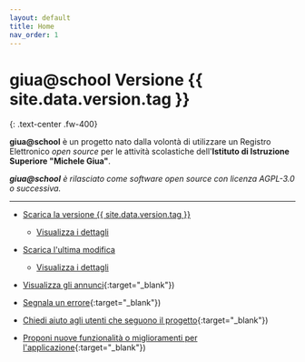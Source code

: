 ```yaml
---
layout: default
title: Home
nav_order: 1
---
```


# giua@school Versione {{ site.data.version.tag }}
{: .text-center .fw-400}

**giua@school** è un progetto nato dalla volontà di utilizzare un Registro Elettronico _open source_ per
le attività scolastiche dell'**Istituto di Istruzione Superiore "Michele Giua"**.

_**giua@school** è rilasciato come software open source con licenza AGPL-3.0 o successiva._

---

- [Scarica la versione {{ site.data.version.tag }}](https://github.com/trinko/giuaschool/releases/latest/download/giuaschool-release-latest.zip)
  - [Visualizza i dettagli](/latest-release.md)

- [Scarica l'ultima modifica](https://github.com/trinko/giuaschool/raw/builds/builds/giuaschool-build-latest.zip)
  - [Visualizza i dettagli](/latest-build.md)

- [Visualizza gli annunci](https://github.com/trinko/giuaschool/discussions/categories/annunci){:target="_blank"})

- [Segnala un errore](https://github.com/trinko/giuaschool/issues/new?assignees=&labels=Errore&template=bug-report.md&title=){:target="_blank"})

- [Chiedi aiuto agli utenti che seguono il progetto](https://github.com/trinko/giuaschool/discussions/new?category=richieste-di-aiuto){:target="_blank"})

- [Proponi nuove funzionalità o miglioramenti per l'applicazione](https://github.com/trinko/giuaschool/discussions/new?category=idee-e-proposte){:target="_blank"})
